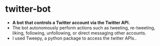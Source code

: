 # twitter-bot
<ul style="list-style-type:disc">
  <li> <strong>A bot that controls a Twitter account via the Twitter API.</strong> </li>
  <li>The bot autonomously perform actions such as tweeting, re-tweeting, liking, following, unfollowing, or direct messaging other accounts.</li>
  <li>I used Tweepy, a python package to access the twitter APIs..</li>
</ul>



